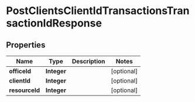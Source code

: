 # PostClientsClientIdTransactionsTransactionIdResponse

## Properties
Name | Type | Description | Notes
------------ | ------------- | ------------- | -------------
**officeId** | **Integer** |  |  [optional]
**clientId** | **Integer** |  |  [optional]
**resourceId** | **Integer** |  |  [optional]
